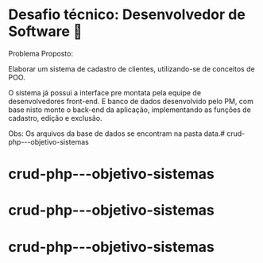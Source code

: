 
# Desafio técnico: Desenvolvedor de Software 🚀



Problema Proposto: 

Elaborar um sistema de cadastro de clientes, utilizando-se de conceitos de POO.

O sistema já possui a interface pre montata pela equipe de desenvolvedores front-end.
E banco de dados desenvolvido pelo PM, com base nisto monte o back-end da aplicação, implementando as funções de cadastro, edição e exclusão.


Obs:
Os arquivos da base de dados se encontram na pasta data.# crud-php---objetivo-sistemas
# crud-php---objetivo-sistemas
# crud-php---objetivo-sistemas
# crud-php---objetivo-sistemas
